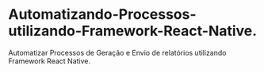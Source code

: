 # Automatizando-Processos-utilizando-Framework-React-Native.
Automatizar Processos de Geração e Envio de relatórios utilizando Framework React Native.
